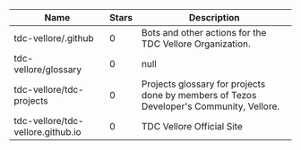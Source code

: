 
| Name | Stars | Description |
| ---- | ---- | ---- |
| tdc-vellore/.github | 0 | Bots and other actions for the TDC Vellore Organization. |
| tdc-vellore/glossary | 0 | null |
| tdc-vellore/tdc-projects | 0 | Projects glossary for projects done by members of Tezos Developer's Community, Vellore.  |
| tdc-vellore/tdc-vellore.github.io | 0 | TDC Vellore Official Site |
